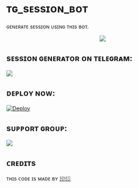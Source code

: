 # ᴛɢ_sᴇssɪᴏɴ_ʙᴏᴛ
ɢᴇɴᴇʀᴀᴛᴇ sᴇssɪᴏɴ ᴜsɪɴɢ ᴛʜɪs ʙᴏᴛ.

<p align="center">
  <img src="https://telegra.ph/file/5c35de30d5312ee97943b.jpg">
</p>

## sᴇssɪᴏɴ ɢᴇɴᴇʀᴀᴛᴏʀ ᴏɴ ᴛᴇʟᴇɢʀᴀᴍ:
<a href="https://t.me/Tg_session_bot"><img src="https://img.shields.io/badge/Telegram-Bot-blue.svg?logo=telegram"></a>

## ᴅᴇᴘʟᴏʏ ɴᴏᴡ:
[![Deploy](https://www.herokucdn.com/deploy/button.svg)](https://heroku.com/deploy?template=https://github.com/Cutehms/Session_tg)

## sᴜᴘᴘᴏʀᴛ ɢʀᴏᴜᴘ:
<a href="https://t.me/shadow49"><img src="https://img.shields.io/badge/Telegram-Join%20Telegram%20Group-blue.svg?logo=telegram"></a>

## ᴄʀᴇᴅɪᴛs
ᴛʜɪs ᴄᴏᴅᴇ ɪs ᴍᴀᴅᴇ ʙʏ [𝙷𝙼𝚂](https://t.me/botatiiii)


